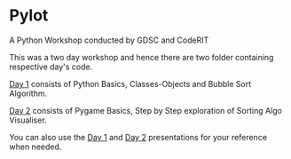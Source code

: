# Pylot
A Python Workshop conducted by GDSC and CodeRIT

This was a two day workshop and hence there are two folder containing respective day's code.

[Day 1](https://github.com/CodeRIT-0/Pylot-Workshop/tree/main/Day-1) consists of Python Basics, Classes-Objects and Bubble Sort Algorithm.

[Day 2](https://github.com/CodeRIT-0/Pylot-Workshop/tree/main/Day-2) consists of Pygame Basics, Step by Step exploration of Sorting Algo Visualiser.

You can also use the [Day 1](https://docs.google.com/presentation/d/1IDFDI7nWE74iORXjfaW30U8rq-rGfgjNRDVKcpMQIxo/edit?usp=sharing) and [Day 2](https://docs.google.com/presentation/d/1-84LFnEmU7vQ3uzfMDPytoiEXoaM8-2fEYjD8ib-eOw/edit?usp=sharing) presentations for your reference when needed. 
